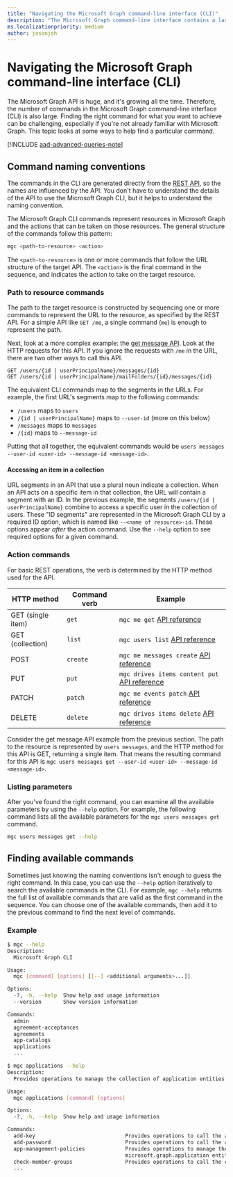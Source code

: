 ```yaml
---
title: "Navigating the Microsoft Graph command-line interface (CLI)"
description: "The Microsoft Graph command-line interface contains a large number of commands. Learn how to find the right command for what you want to achieve."
ms.localizationpriority: medium
author: jasonjoh
---
```


# Navigating the Microsoft Graph command-line interface (CLI)

The Microsoft Graph API is huge, and it's growing all the time. Therefore, the number of commands in the Microsoft Graph command-line interface (CLI) is also large. Finding the right command for what you want to achieve can be challenging, especially if you're not already familiar with Microsoft Graph. This topic looks at some ways to help find a particular command.

[!INCLUDE [aad-advanced-queries-note](../../includes/aad-advanced-queries-note.md)]

## Command naming conventions

The commands in the CLI are generated directly from the [REST API](/graph/api/overview?view=graph-rest-1.0&preserve-view=true), so the names are influenced by the API. You don't have to understand the details of the API to use the Microsoft Graph CLI, but it helps to understand the naming convention.

The Microsoft Graph CLI commands represent resources in Microsoft Graph and the actions that can be taken on those resources. The general structure of the commands follow this pattern:

```bash
mgc <path-to-resource> <action>
```

The `<path-to-resource>` is one or more commands that follow the URL structure of the target API. The `<action>` is the final command in the sequence, and indicates the action to take on the target resource.

### Path to resource commands

The path to the target resource is constructed by sequencing one or more commands to represent the URL to the resource, as specified by the REST API. For a simple API like `GET /me`, a single command (`me`) is enough to represent the path.

Next, look at a more complex example: the [get message API](/graph/api/message-get?view=graph-rest-1.0&preserve-view=true). Look at the HTTP requests for this API. If you ignore the requests with `/me` in the URL, there are two other ways to call this API.

```http
GET /users/{id | userPrincipalName}/messages/{id}
GET /users/{id | userPrincipalName}/mailFolders/{id}/messages/{id}
```

The equivalent CLI commands map to the segments in the URLs. For example, the first URL's segments map to the following commands:

- `/users` maps to `users`
- `/{id | userPrincipalName}` maps to `--user-id` (more on this below)
- `/messages` maps to `messages`
- `/{id}` maps to `--message-id`

Putting that all together, the equivalent commands would be `users messages --user-id <user-id> --message-id <message-id>`.

#### Accessing an item in a collection

URL segments in an API that use a plural noun indicate a collection. When an API acts on a specific item in that collection, the URL will contain a segment with an ID. In the previous example, the segments `/users/{id | userPrincipalName}` combine to access a specific user in the collection of users. These "ID segments" are represented in the Microsoft Graph CLI by a required ID option, which is named like `--<name of resource>-id`. These options appear *after* the action command. Use the `--help` option to see required options for a given command.

### Action commands

For basic REST operations, the verb is determined by the HTTP method used for the API.

| HTTP method       | Command verb | Example |
|-------------------|--------------|---|
| GET (single item) | `get`        | `mgc me get` [API reference](/graph/api/user-get?view=graph-rest-1.0&preserve-view=true) |
| GET (collection)  | `list`       | `mgc users list` [API reference](/graph/api/user-list?view=graph-rest-1.0&preserve-view=true) |
| POST              | `create`     | `mgc me messages create` [API reference](/graph/api/user-post-messages?view=graph-rest-1.0&preserve-view=true) |
| PUT               | `put`        | `mgc drives items content put` [API reference](/graph/api/driveitem-put-content?view=graph-rest-1.0&preserve-view=true) |
| PATCH             | `patch`      | `mgc me events patch` [API reference](/graph/api/event-update?view=graph-rest-1.0&preserve-view=true) |
| DELETE            | `delete`     | `mgc drives items delete` [API reference](/graph/api/driveitem-delete?view=graph-rest-1.0&preserve-view=true) |

Consider the get message API example from the previous section. The path to the resource is represented by `users messages`, and the HTTP method for this API is GET, returning a single item. That means the resulting command for this API is `mgc users messages get --user-id <user-id> --message-id <message-id>`.

### Listing parameters

After you've found the right command, you can examine all the available parameters by using the `--help` option. For example, the following command lists all the available parameters for the `mgc users messages get` command.

```bash
mgc users messages get --help
```

## Finding available commands

Sometimes just knowing the naming conventions isn't enough to guess the right command. In this case, you can use the `--help` option iteratively to search the available commands in the CLI. For example, `mgc --help` returns the full list of available commands that are valid as the first command in the sequence. You can choose one of the available commands, then add it to the previous command to find the next level of commands.

### Example

```bash
$ mgc --help
Description:
  Microsoft Graph CLI

Usage:
  mgc [command] [options] [[--] <additional arguments>...]]

Options:
  -?, -h, --help  Show help and usage information
  --version       Show version information

Commands:
  admin
  agreement-acceptances
  agreements
  app-catalogs
  applications
  ...

$ mgc applications --help
Description:
  Provides operations to manage the collection of application entities.

Usage:
  mgc applications [command] [options]

Options:
  -?, -h, --help  Show help and usage information

Commands:
  add-key                             Provides operations to call the addKey method.
  add-password                        Provides operations to call the addPassword method.
  app-management-policies             Provides operations to manage the appManagementPolicies property of the
                                      microsoft.graph.application entity.
  check-member-groups                 Provides operations to call the checkMemberGroups method.
  ...
```
